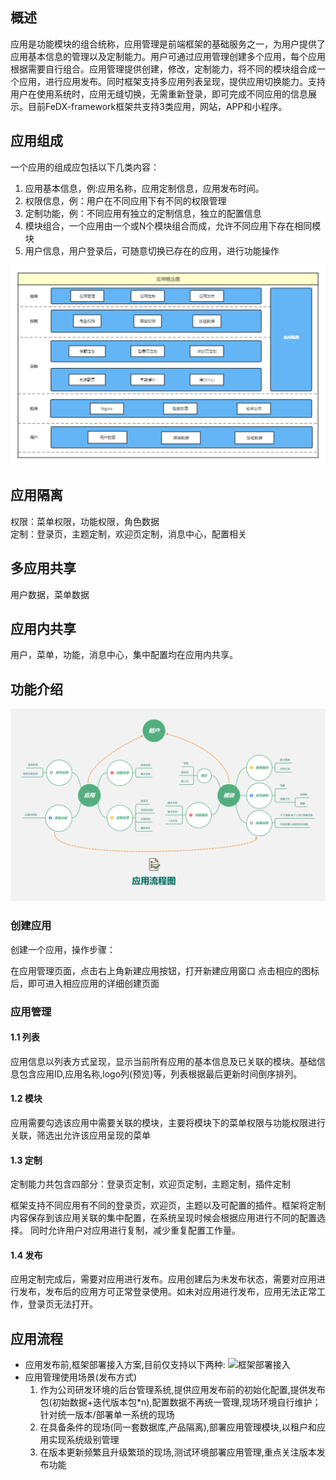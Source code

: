 ## **概述**  
应用是功能模块的组合统称，应用管理是前端框架的基础服务之一，为用户提供了应用基本信息的管理以及定制能力。用户可通过应用管理创建多个应用，每个应用根据需要自行组合。应用管理提供创建，修改，定制能力，将不同的模块组合成一个应用，进行应用发布。同时框架支持多应用列表呈现，提供应用切换能力。支持用户在使用系统时，应用无缝切换，无需重新登录，即可完成不同应用的信息展示。目前FeDX-framework框架共支持3类应用，网站，APP和小程序。  

## **应用组成**  

一个应用的组成应包括以下几类内容：  
1. 应用基本信息，例:应用名称，应用定制信息，应用发布时间。  
2. 权限信息，例：用户在不同应用下有不同的权限管理  
3. 定制功能，例：不同应用有独立的定制信息，独立的配置信息  
4. 模块组合，一个应用由一个或N个模块组合而成，允许不同应用下存在相同模块  
5. 用户信息，用户登录后，可随意切换已存在的应用，进行功能操作  

  ![应用概念](../images/modules/AppMng/%E5%BA%94%E7%94%A8%E6%A6%82%E5%BF%B5%E4%BB%8B%E7%BB%8D.png)  

## **应用隔离**  

权限：菜单权限，功能权限，角色数据  
定制：登录页，主题定制，欢迎页定制，消息中心，配置相关   

## **多应用共享**  
用户数据，菜单数据  

## **应用内共享**  
用户，菜单，功能，消息中心，集中配置均在应用内共享。  

## **功能介绍**    
  ![应用管理业务流程](../images/modules/AppMng/%E5%BA%94%E7%94%A8%E6%B5%81%E7%A8%8B%E5%9B%BE.png)  
###  创建应用  
创建一个应用，操作步骤：

在应用管理页面，点击右上角新建应用按钮，打开新建应用窗口
点击相应的图标后，即可进入相应应用的详细创建页面

###  应用管理  
####  1.1 列表  
应用信息以列表方式呈现，显示当前所有应用的基本信息及已关联的模块。基础信息包含应用ID,应用名称,logo列(预览)等，列表根据最后更新时间倒序排列。

####  1.2 模块  
应用需要勾选该应用中需要关联的模块，主要将模块下的菜单权限与功能权限进行关联，筛选出允许该应用呈现的菜单

####  1.3 定制  
定制能力共包含四部分：登录页定制，欢迎页定制，主题定制，插件定制  

框架支持不同应用有不同的登录页，欢迎页，主题以及可配置的插件。框架将定制内容保存到该应用关联的集中配置，在系统呈现时候会根据应用进行不同的配置选择。
同时允许用户对应用进行复制，减少重复配置工作量。

####  1.4 发布  
应用定制完成后，需要对应用进行发布。应用创建后为未发布状态，需要对应用进行发布，发布后的应用方可正常登录使用。如未对应用进行发布，应用无法正常工作，登录页无法打开。

##  **应用流程**    

- 应用发布前,框架部署接入方案,目前仅支持以下两种:
  ![框架部署接入](../images/modules/框架使用（部署接入）.png)
- 应用管理使用场景(发布方式)
    1. 作为公司研发环境的后台管理系统,提供应用发布前的初始化配置,提供发布包(初始数据+迭代版本包*n),配置数据不再统一管理,现场环境自行维护；针对统一版本/部署单一系统的现场
    2. 在具备条件的现场(同一套数据库,产品隔离),部署应用管理模块,以租户和应用实现系统级别管理
    3. 在版本更新频繁且升级繁琐的现场,测试环境部署应用管理,重点关注版本发布功能
